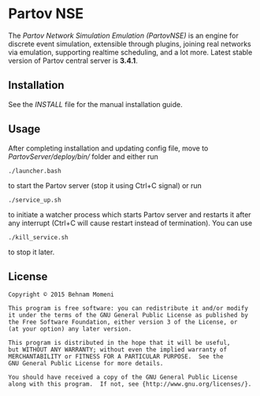 # Partov NSE

The _Partov Network Simulation Emulation (PartovNSE)_ is an engine for discrete event simulation, extensible through plugins, joining real networks via emulation, supporting realtime scheduling, and a lot more.
Latest stable version of Partov central server is **3.4.1**.

## Installation

See the _INSTALL_ file for the manual installation guide.

## Usage

After completing installation and updating config file,
move to _PartovServer/deploy/bin/_ folder and either run

    ./launcher.bash

to start the Partov server (stop it using Ctrl+C signal) or run

    ./service_up.sh

to initiate a watcher process which starts Partov server and
restarts it after any interrupt (Ctrl+C will cause restart
instead of termination). You can use

    ./kill_service.sh

to stop it later.

## License
    Copyright © 2015 Behnam Momeni

    This program is free software: you can redistribute it and/or modify
    it under the terms of the GNU General Public License as published by
    the Free Software Foundation, either version 3 of the License, or
    (at your option) any later version.

    This program is distributed in the hope that it will be useful,
    but WITHOUT ANY WARRANTY; without even the implied warranty of
    MERCHANTABILITY or FITNESS FOR A PARTICULAR PURPOSE.  See the
    GNU General Public License for more details.

    You should have received a copy of the GNU General Public License
    along with this program.  If not, see {http://www.gnu.org/licenses/}.
